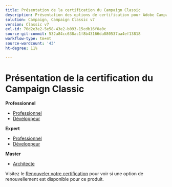 ```yaml
---
title: Présentation de la certification du Campaign Classic
description: Présentation des options de certification pour Adobe Campaign Classic
solution: Campaign, Campaign Classic v7
version: Classic v7
exl-id: 70d2e3e2-5e58-43e2-b093-15cdb16f0a0c
source-git-commit: 532a84cc638ac1f8b43166da880537aa4ef13818
workflow-type: tm+mt
source-wordcount: '43'
ht-degree: 11%

---
```


# Présentation de la certification du Campaign Classic

**Professionnel**

* [Professionnel](/help/certifications/acc/acc-p-business.md) <!--AD0-E329-->
* [Développeur](/help/certifications/acc/acc-p-developer.md) <!--AD0-E331-->

**Expert**

* [Professionnel](/help/certifications/acc/acc-e-business.md) <!--AD0-E327-->
* [Développeur](/help/certifications/acc/acc-e-developer.md) <!--AD0-E330-->

**Master**

* [Architecte](/help/certifications/acc/acc-m-developer.md) <!--AD0-E328-->

Visitez le [Renouveler votre certification](/help/certifications/renew.md) pour voir si une option de renouvellement est disponible pour ce produit.
